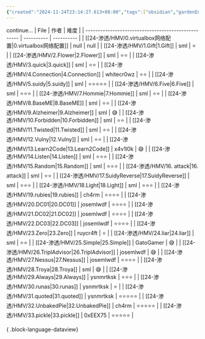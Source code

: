 ```yaml
---
{"created":"2024-11-24T23:14:27.613+08:00","tags":["obsidian","gardenEntry","gardenEntry"],"Type":"null","dg-publish":true,"dg-home":"true","permalink":"/40-Obsidian/Home/","dgPassFrontmatter":true,"noteIcon":"2"}
---
```


continue...
| File                                                | 作者         | 难度         |
| --------------------------------------------------- | ---------- | ---------- |
| [[24-渗透/HMV/0.virtualbox网络配置\|0.virtualbox网络配置]] | null       | null       |
| [[24-渗透/HMV/1.Gift\|1.Gift]]                     | sml        | ⭐️         |
| [[24-渗透/HMV/2.Flower\|2.Flower]]                 | sml        | ⭐️⭐️       |
| [[24-渗透/HMV/3.quick\|3.quick]]                   | sml        | ⭐️⭐️       |
| [[24-渗透/HMV/4.Connection\|4.Connection]]         | whitecr0wz | ⭐️⭐️       |
| [[24-渗透/HMV/5.suidy\|5.suidy]]                   | sml        | ⭐️⭐️⭐️⭐️⭐️ |
| [[24-渗透/HMV/6.Five\|6.Five]]                     | sml        | ⭐️⭐️⭐️     |
| [[24-渗透/HMV/7.Hommie\|7.Hommie]]                 | sml        | ⭐️⭐️       |
| [[24-渗透/HMV/8.BaseME\|8.BaseME]]                 | sml        | ⭐️⭐️       |
| [[24-渗透/HMV/9.Alzheimer\|9.Alzheimer]]           | sml        | 😅         |
| [[24-渗透/HMV/10.Forbidden\|10.Forbidden]]         | sml        | ⭐️⭐️       |
| [[24-渗透/HMV/11.Twisted\|11.Twisted]]             | sml        | ⭐️⭐️       |
| [[24-渗透/HMV/12.Vulny\|12.Vulny]]                 | sml        | ⭐️⭐️       |
| [[24-渗透/HMV/13.Learn2Code\|13.Learn2Code]]       | x4v1l0k    | 😅         |
| [[24-渗透/HMV/14.Listen\|14.Listen]]               | sml        | ⭐️⭐️⭐️     |
| [[24-渗透/HMV/15.Random\|15.Random]]               | sml        | ⭐️⭐️⭐️     |
| [[24-渗透/HMV/16. attack\|16. attack]]             | sml        | ⭐️⭐️       |
| [[24-渗透/HMV/17.SuidyReverse\|17.SuidyReverse]]   | sml        | ⭐️⭐️⭐️     |
| [[24-渗透/HMV/18.Light\|18.Light]]                 | sml        | ⭐️⭐️⭐️     |
| [[24-渗透/HMV/19.rubies\|19.rubies]]               | ch4rm      | ⭐️⭐️⭐️⭐️   |
| [[24-渗透/HMV/20.DC01\|20.DC01]]                   | josemlwdf  | ⭐️⭐️⭐️⭐️   |
| [[24-渗透/HMV/21.DC02\|21.DC02]]                   | josemlwdf  | ⭐️⭐️⭐️⭐️   |
| [[24-渗透/HMV/22.DC03\|22.DC03]]                   | josemlwdf  | ⭐️⭐️⭐️⭐️   |
| [[24-渗透/HMV/23.Zero\|23.Zero]]                   | ruycr4ft   | ⭐️         |
| [[24-渗透/HMV/24.liar\|24.liar]]                   | sml        | ⭐️⭐️       |
| [[24-渗透/HMV/25.Simple\|25.Simple]]               | GatoGamer  | 😅         |
| [[24-渗透/HMV/26.TriplAdvisor\|26.TriplAdvisor]]   | josemlwdf  | 😅         |
| [[24-渗透/HMV/27.Nessus\|27.Nessus]]               | josemlwdf  | ⭐️⭐️⭐️⭐️   |
| [[24-渗透/HMV/28.Troya\|28.Troya]]                 | sml        | 😅         |
| [[24-渗透/HMV/29.Always\|29.Always]]               | ysnmrtksk  | ⭐️⭐️⭐️     |
| [[24-渗透/HMV/30.runas\|30.runas]]                 | ysnmrtksk  | ⭐️         |
| [[24-渗透/HMV/31.quoted\|31.quoted]]               | ysnmrtksk  | ⭐️⭐️⭐️⭐️⭐️ |
| [[24-渗透/HMV/32.UnbakedPie\|32.UnbakedPie]]       | ch4rm      | ⭐️⭐️⭐️⭐️⭐️ |
| [[24-渗透/HMV/33.pickle\|33.pickle]]               | 0xEEX75    | ⭐️⭐️⭐️⭐️⭐️ |

{ .block-language-dataview}

